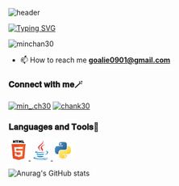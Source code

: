 ![header](https://capsule-render.vercel.app/api?type=waving&&height=200&section=header&text=MinChan&fontSize=70&color=timeGradient&fontAlign=50&fontAlignY=40)

[![Typing SVG](https://readme-typing-svg.demolab.com?font=Kalam&size=35&pause=3000&color=dddddd&center=true&vCenter=true&repeat=true&random=false&width=435&lines=Hi+there%2C+I'm+minchan;Nice+to+meet+you)](https://git.io/typing-svg)

<p align="left"> <img src="https://komarev.com/ghpvc/?username=minchan30&label=Profile%20views&color=0e75b6&style=flat" alt="minchan30" /> </p>

- 📫 How to reach me **goalie0901@gmail.com**

<h3 align="left">𝐂𝐨𝐧𝐧𝐞𝐜𝐭 𝐰𝐢𝐭𝐡 𝐦𝐞🪄</h3>
<p align="left">
<a href="https://instagram.com/min_.ch30" target="blank"><img align="center" src="https://raw.githubusercontent.com/rahuldkjain/github-profile-readme-generator/master/src/images/icons/Social/instagram.svg" alt="min_.ch30" height="30" width="40" /></a>
<a href="https://discord.gg/chank30" target="blank"><img align="center" src="https://raw.githubusercontent.com/rahuldkjain/github-profile-readme-generator/master/src/images/icons/Social/discord.svg" alt="chank30" height="30" width="40" /></a>
</p>

<h3 align="left">𝐋𝐚𝐧𝐠𝐮𝐚𝐠𝐞𝐬 𝐚𝐧𝐝 𝐓𝐨𝐨𝐥𝐬🔨</h3>
<p align="left"> <a href="https://www.w3.org/html/" target="_blank" rel="noreferrer"> <img src="https://raw.githubusercontent.com/devicons/devicon/master/icons/html5/html5-original-wordmark.svg" alt="html5" width="40" height="40"/> </a> <a href="https://www.java.com" target="_blank" rel="noreferrer"> <img src="https://raw.githubusercontent.com/devicons/devicon/master/icons/java/java-original.svg" alt="java" width="40" height="40"/> </a> <a 
                                                                                                                                                                                                                                     href="https://www.python.org" target="_blank" rel="noreferrer"> <img src="https://raw.githubusercontent.com/devicons/devicon/master/icons/python/python-original.svg" alt="python" width="40" height="40"/> </a> </p>

![Anurag's GitHub stats](https://github-readme-stats.vercel.app/api?username=minchan30&show_icons=true&theme=swift)
